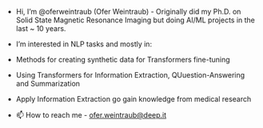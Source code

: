 - Hi, I’m @oferweintraub (Ofer Weintraub) - Originally did my Ph.D. on Solid State Magnetic Resonance Imaging but doing AI/ML projects in the last ~ 10 years. 
- I’m interested in NLP tasks and mostly in:
-   Methods for creating synthetic data for Transformers fine-tuning
-   Using Transformers for Information Extraction, QUuestion-Answering and Summarization
-   Apply Information Extraction go gain knowledge from medical research

- 📫 How to reach me - ofer.weintraub@deep.it

<!---
oferweintraub/oferweintraub is a ✨ special ✨ repository because its `README.md` (this file) appears on your GitHub profile.
You can click the Preview link to take a look at your changes.
--->

